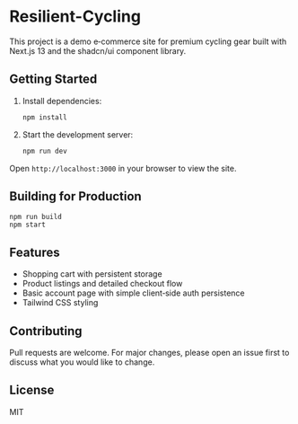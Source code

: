 # Resilient-Cycling

This project is a demo e‑commerce site for premium cycling gear built with Next.js 13 and the shadcn/ui component library.

## Getting Started

1. Install dependencies:
   ```bash
   npm install
   ```
2. Start the development server:
   ```bash
   npm run dev
   ```

Open `http://localhost:3000` in your browser to view the site.

## Building for Production

```
npm run build
npm start
```

## Features

- Shopping cart with persistent storage
- Product listings and detailed checkout flow
- Basic account page with simple client‑side auth persistence
- Tailwind CSS styling

## Contributing

Pull requests are welcome. For major changes, please open an issue first to discuss what you would like to change.

## License

MIT
